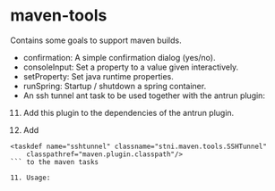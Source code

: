maven-tools
===========
Contains some goals to support maven builds.

- confirmation: A simple confirmation dialog (yes/no).
- consoleInput: Set a property to a value given interactively.
- setProperty: Set java runtime properties.
- runSpring: Startup / shutdown a spring container.
- An ssh tunnel ant task to be used together with the antrun plugin:

11. Add this plugin to the dependencies of the antrun plugin.

11. Add
```
<taskdef name="sshtunnel" classname="stni.maven.tools.SSHTunnel"
    classpathref="maven.plugin.classpath"/>
``` to the maven tasks

11. Usage:
```
<sshtunnel host="${tunnel.host}" username="..." password="..." lport="2222"
    rport="22" rhost="${target.host}">
```